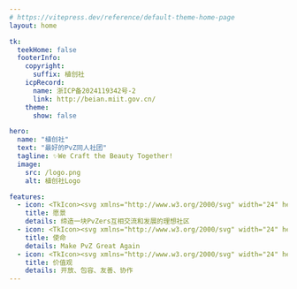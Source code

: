```yaml
---
# https://vitepress.dev/reference/default-theme-home-page
layout: home

tk:
  teekHome: false
  footerInfo:
    copyright:
      suffix: 植创社
    icpRecord:
      name: 浙ICP备2024119342号-2
      link: http://beian.miit.gov.cn/
    theme:
      show: false

hero:
  name: "植创社"
  text: "最好的PvZ同人社团"
  tagline: ✨We Craft the Beauty Together!
  image:
    src: /logo.png
    alt: 植创社Logo

features:
  - icon: <TkIcon><svg xmlns="http://www.w3.org/2000/svg" width="24" height="24" viewBox="0 0 24 24"><g fill="none" stroke="currentColor" stroke-linecap="round" stroke-linejoin="round" stroke-width="1.5"><path d="M10.66 10.66A1.9 1.9 0 0 0 10.1 12a1.9 1.9 0 0 0 1.9 1.9a1.9 1.9 0 0 0 1.34-.56"/><path d="M12 6.3a5.7 5.7 0 1 0 5.7 5.7"/><path d="M12 2.5a9.5 9.5 0 1 0 9.5 9.5m-5.975-3.524L12.95 11.05"/><path d="M20.94 5.844L17.7 6.3l.456-3.24a.19.19 0 0 0-.313-.161l-2.148 2.137a1.9 1.9 0 0 0-.513 1.72l.342 1.72l1.72.341a1.9 1.9 0 0 0 1.72-.513L21.1 6.157a.19.19 0 0 0-.162-.313"/></g></svg></TkIcon>
    title: 愿景
    details: 缔造一块PvZers互相交流和发展的理想社区
  - icon: <TkIcon><svg xmlns="http://www.w3.org/2000/svg" width="24" height="24" viewBox="0 0 24 24"><path fill="currentColor" d="M14.4 6H20v10h-7l-.4-2H7v7H5V4h9zm-.4 8h2v-2h2v-2h-2V8h-2v2l-1-2V6h-2v2H9V6H7v2h2v2H7v2h2v-2h2v2h2v-2l1 2zm-3-4V8h2v2zm3 0h2v2h-2z"/></svg></TkIcon>
    title: 使命
    details: Make PvZ Great Again
  - icon: <TkIcon><svg xmlns="http://www.w3.org/2000/svg" width="24" height="24" viewBox="0 0 24 24"><g fill="none"><path fill="currentColor" d="M11 21L4 4l17 7l-6.265 2.685a2 2 0 0 0-1.05 1.05z" opacity="0.16"/><path stroke="currentColor" stroke-linecap="round" stroke-linejoin="round" stroke-width="2" d="M11 21L4 4l17 7l-6.265 2.685a2 2 0 0 0-1.05 1.05z"/></g></svg></TkIcon>
    title: 价值观
    details: 开放、包容、友善、协作
---
```


